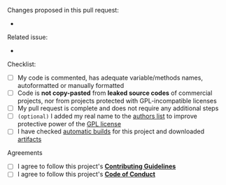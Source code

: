 Changes proposed in this pull request:

<!--
Please insert below the list of changes in this pull request. For example:

- Change 1
- Change 2
- CHange 3
-->

-

Related issue:

<!--
If this pull request is related to any issue, then put its number here please. For example:

- #8
-->

-

Checklist:

- [ ] My code is commented, has adequate variable/methods names, autoformatted or manually formatted
- [ ] Code is __not copy-pasted__ from __leaked source codes__ of commercial projects, nor from projects protected with GPL-incompatible licenses
- [ ] My pull request is complete and does not require any additional steps
- [ ] `(optional)` I added my real name to the [authors list](https://github.com/GreenteaOS/Tofita/blob/kawaii/AUTHORS.md) to improve protective power of the [GPL license](https://en.wikipedia.org/wiki/GNU_General_Public_License)
- [ ] I have checked [automatic builds](https://ci.appveyor.com/project/PeyTy/tofita) for this project and downloaded [artifacts](https://ci.appveyor.com/project/PeyTy/tofita/build/artifacts)

Agreements

- [ ] I agree to follow this project's [__Contributing Guidelines__](https://github.com/GreenteaOS/.github/blob/kawaii/CONTRIBUTING.md)
- [ ] I agree to follow this project's [__Code of Conduct__](https://github.com/GreenteaOS/.github/blob/kawaii/CODE_OF_CONDUCT.md)

